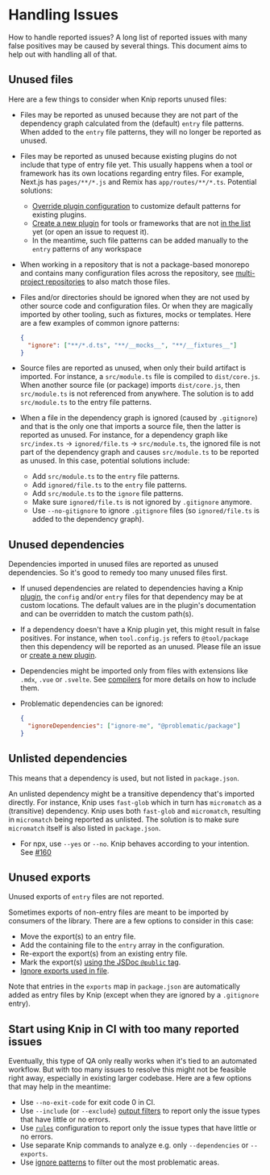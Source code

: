 # Handling Issues

How to handle reported issues? A long list of reported issues with many false positives may be caused by several things.
This document aims to help out with handling all of that.

## Unused files

Here are a few things to consider when Knip reports unused files:

- Files may be reported as unused because they are not part of the dependency graph calculated from the (default)
  `entry` file patterns. When added to the `entry` file patterns, they will no longer be reported as unused.

- Files may be reported as unused because existing plugins do not include that type of entry file yet. This usually
  happens when a tool or framework has its own locations regarding entry files. For example, Next.js has `pages/**/*.js`
  and Remix has `app/routes/**/*.ts`. Potential solutions:

  - [Override plugin configuration][1] to customize default patterns for existing plugins.
  - [Create a new plugin][2] for tools or frameworks that are not [in the list][3] yet (or open an issue to request it).
  - In the meantime, such file patterns can be added manually to the `entry` patterns of any workspace

- When working in a repository that is not a package-based monorepo and contains many configuration files across the
  repository, see [multi-project repositories][4] to also match those files.

- Files and/or directories should be ignored when they are not used by other source code and configuration files. Or
  when they are magically imported by other tooling, such as fixtures, mocks or templates. Here are a few examples of
  common ignore patterns:

  ```json
  {
    "ignore": ["**/*.d.ts", "**/__mocks__", "**/__fixtures__"]
  }
  ```

- Source files are reported as unused, when only their build artifact is imported. For instance, a `src/module.ts` file
  is compiled to `dist/core.js`. When another source file (or package) imports `dist/core.js`, then `src/module.ts` is
  not referenced from anywhere. The solution is to add `src/module.ts` to the entry file patterns.

- When a file in the dependency graph is ignored (caused by `.gitignore`) and that is the only one that imports a source
  file, then the latter is reported as unused. For instance, for a dependency graph like `src/index.ts` →
  `ignored/file.ts` → `src/module.ts`, the ignored file is not part of the dependency graph and causes `src/module.ts`
  to be reported as unused. In this case, potential solutions include:

  - Add `src/module.ts` to the `entry` file patterns.
  - Add `ignored/file.ts` to the `entry` file patterns.
  - Add `src/module.ts` to the `ignore` file patterns.
  - Make sure `ignored/file.ts` is not ignored by `.gitignore` anymore.
  - Use `--no-gitignore` to ignore `.gitignore` files (so `ignored/file.ts` is added to the dependency graph).

## Unused dependencies

Dependencies imported in unused files are reported as unused dependencies. So it's good to remedy too many unused files
first.

- If unused dependencies are related to dependencies having a Knip [plugin][3], the `config` and/or `entry` files for
  that dependency may be at custom locations. The default values are in the plugin's documentation and can be overridden
  to match the custom path(s).

- If a dependency doesn't have a Knip plugin yet, this might result in false positives. For instance, when
  `tool.config.js` refers to `@tool/package` then this dependency will be reported as an unused. Please file an issue or
  [create a new plugin][2].

- Dependencies might be imported only from files with extensions like `.mdx`, `.vue` or `.svelte`. See [compilers][5]
  for more details on how to include them.

- Problematic dependencies can be ignored:

  ```json
  {
    "ignoreDependencies": ["ignore-me", "@problematic/package"]
  }
  ```

## Unlisted dependencies

This means that a dependency is used, but not listed in `package.json`.

An unlisted dependency might be a transitive dependency that's imported directly. For instance, Knip uses `fast-glob`
which in turn has `micromatch` as a (transitive) dependency. Knip uses both `fast-glob` and `micromatch`, resulting in
`micromatch` being reported as unlisted. The solution is to make sure `micromatch` itself is also listed in
`package.json`.

- For npx, use `--yes` or `--no`. Knip behaves according to your intention. See [#160](https://github.com/webpro/knip/issues/160)

## Unused exports

Unused exports of `entry` files are not reported.

Sometimes exports of non-entry files are meant to be imported by consumers of the library. There are a few options to
consider in this case:

- Move the export(s) to an entry file.
- Add the containing file to the `entry` array in the configuration.
- Re-export the export(s) from an existing entry file.
- Mark the export(s) [using the JSDoc `@public` tag][6].
- [Ignore exports used in file][7].

Note that entries in the `exports` map in `package.json` are automatically added as entry files by Knip (except when
they are ignored by a `.gitignore` entry).

## Start using Knip in CI with too many reported issues

Eventually, this type of QA only really works when it's tied to an automated workflow. But with too many issues to
resolve this might not be feasible right away, especially in existing larger codebase. Here are a few options that may
help in the meantime:

- Use `--no-exit-code` for exit code 0 in CI.
- Use `--include` (or `--exclude`) [output filters][8] to report only the issue types that have little or no errors.
- Use [`rules`][9] configuration to report only the issue types that have little or no errors.
- Use separate Knip commands to analyze e.g. only `--dependencies` or `--exports`.
- Use [ignore patterns][10] to filter out the most problematic areas.

[1]: ../README.md#override-plugin-configuration
[2]: ./writing-a-plugin.md
[3]: ../README.md#plugins
[4]: ../README.md#multi-project-repositories
[5]: ./compilers.md
[6]: ../README.md#public-exports
[7]: ../README.md#ignore-exports-used-in-file
[8]: ../README.md#filters
[9]: ../README.md#rules
[10]: ../README.md#ignore
